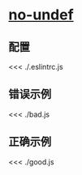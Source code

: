 # [no-undef](https://eslint.org/docs/rules/no-undef)

## 配置

<<< ./.eslintrc.js

## 错误示例

<<< ./bad.js

## 正确示例

<<< ./good.js
